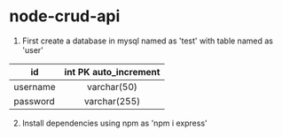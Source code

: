 # node-crud-api
1. First create a database in mysql named as 'test' with table named as 'user'

|id       | int PK auto_increment|   
----------|:--------------------:|
|username | varchar(50)          |
|password | varchar(255)         |

2. Install dependencies using npm as 'npm i express'

